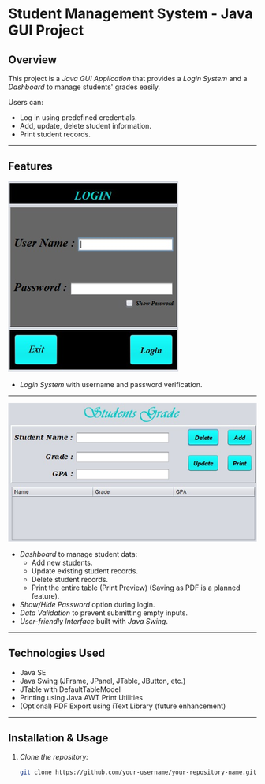 # Student Management System - Java GUI Project

## Overview
This project is a *Java GUI Application* that provides a *Login System* and a *Dashboard* to manage students' grades easily.

Users can:
- Log in using predefined credentials.
- Add, update, delete student information.
- Print student records.

---

## Features
![Login Page](images\login.jpg)
- *Login System* with username and password verification.

---

![Second Page](images\grade.jpg)
- *Dashboard* to manage student data:
  - Add new students.
  - Update existing student records.
  - Delete student records.
  - Print the entire table (Print Preview) (Saving as PDF is a planned feature).
- *Show/Hide Password* option during login.
- *Data Validation* to prevent submitting empty inputs.
- *User-friendly Interface* built with *Java Swing*.

---

## Technologies Used
- Java SE
- Java Swing (JFrame, JPanel, JTable, JButton, etc.)
- JTable with DefaultTableModel
- Printing using Java AWT Print Utilities
- (Optional) PDF Export using iText Library (future enhancement)

---

## Installation & Usage

1. *Clone the repository:*
   ```bash
   git clone https://github.com/your-username/your-repository-name.git
